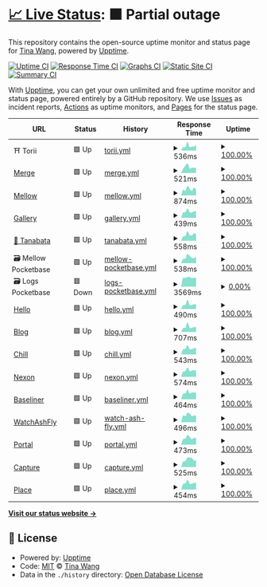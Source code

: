 # [📈 Live Status](https://tinawng.github.io/Upptime): <!--live status--> **🟧 Partial outage**

This repository contains the open-source uptime monitor and status page for [Tina Wang](tina.cafe), powered by [Upptime](https://github.com/upptime/upptime).

[![Uptime CI](https://github.com/tinawng/Upptime/workflows/Uptime%20CI/badge.svg)](https://github.com/tinawng/Upptime/actions?query=workflow%3A%22Uptime+CI%22)
[![Response Time CI](https://github.com/tinawng/Upptime/workflows/Response%20Time%20CI/badge.svg)](https://github.com/tinawng/Upptime/actions?query=workflow%3A%22Response+Time+CI%22)
[![Graphs CI](https://github.com/tinawng/Upptime/workflows/Graphs%20CI/badge.svg)](https://github.com/tinawng/Upptime/actions?query=workflow%3A%22Graphs+CI%22)
[![Static Site CI](https://github.com/tinawng/Upptime/workflows/Static%20Site%20CI/badge.svg)](https://github.com/tinawng/Upptime/actions?query=workflow%3A%22Static+Site+CI%22)
[![Summary CI](https://github.com/tinawng/Upptime/workflows/Summary%20CI/badge.svg)](https://github.com/tinawng/Upptime/actions?query=workflow%3A%22Summary+CI%22)

With [Upptime](https://upptime.js.org), you can get your own unlimited and free uptime monitor and status page, powered entirely by a GitHub repository. We use [Issues](https://github.com/tinawng/Upptime/issues) as incident reports, [Actions](https://github.com/tinawng/Upptime/actions) as uptime monitors, and [Pages](https://tinawng.github.io/Upptime) for the status page.

<!--start: status pages-->
<!-- This summary is generated by Upptime (https://github.com/upptime/upptime) -->
<!-- Do not edit this manually, your changes will be overwritten -->
<!-- prettier-ignore -->
| URL | Status | History | Response Time | Uptime |
| --- | ------ | ------- | ------------- | ------ |
| <img alt="" src="https://icons.duckduckgo.com/ip3/null.ico" height="13"> ⛩️ Torii | 🟩 Up | [torii.yml](https://github.com/tinawng/upptime/commits/HEAD/history/torii.yml) | <details><summary><img alt="Response time graph" src="./graphs/torii/response-time-week.png" height="20"> 536ms</summary><br><a href="https://tinawng.github.io/Upptime/history/torii"><img alt="Response time 715" src="https://img.shields.io/endpoint?url=https%3A%2F%2Fraw.githubusercontent.com%2Ftinawng%2Fupptime%2FHEAD%2Fapi%2Ftorii%2Fresponse-time.json"></a><br><a href="https://tinawng.github.io/Upptime/history/torii"><img alt="24-hour response time 638" src="https://img.shields.io/endpoint?url=https%3A%2F%2Fraw.githubusercontent.com%2Ftinawng%2Fupptime%2FHEAD%2Fapi%2Ftorii%2Fresponse-time-day.json"></a><br><a href="https://tinawng.github.io/Upptime/history/torii"><img alt="7-day response time 536" src="https://img.shields.io/endpoint?url=https%3A%2F%2Fraw.githubusercontent.com%2Ftinawng%2Fupptime%2FHEAD%2Fapi%2Ftorii%2Fresponse-time-week.json"></a><br><a href="https://tinawng.github.io/Upptime/history/torii"><img alt="30-day response time 620" src="https://img.shields.io/endpoint?url=https%3A%2F%2Fraw.githubusercontent.com%2Ftinawng%2Fupptime%2FHEAD%2Fapi%2Ftorii%2Fresponse-time-month.json"></a><br><a href="https://tinawng.github.io/Upptime/history/torii"><img alt="1-year response time 715" src="https://img.shields.io/endpoint?url=https%3A%2F%2Fraw.githubusercontent.com%2Ftinawng%2Fupptime%2FHEAD%2Fapi%2Ftorii%2Fresponse-time-year.json"></a></details> | <details><summary><a href="https://tinawng.github.io/Upptime/history/torii">100.00%</a></summary><a href="https://tinawng.github.io/Upptime/history/torii"><img alt="All-time uptime 89.01%" src="https://img.shields.io/endpoint?url=https%3A%2F%2Fraw.githubusercontent.com%2Ftinawng%2Fupptime%2FHEAD%2Fapi%2Ftorii%2Fuptime.json"></a><br><a href="https://tinawng.github.io/Upptime/history/torii"><img alt="24-hour uptime 100.00%" src="https://img.shields.io/endpoint?url=https%3A%2F%2Fraw.githubusercontent.com%2Ftinawng%2Fupptime%2FHEAD%2Fapi%2Ftorii%2Fuptime-day.json"></a><br><a href="https://tinawng.github.io/Upptime/history/torii"><img alt="7-day uptime 100.00%" src="https://img.shields.io/endpoint?url=https%3A%2F%2Fraw.githubusercontent.com%2Ftinawng%2Fupptime%2FHEAD%2Fapi%2Ftorii%2Fuptime-week.json"></a><br><a href="https://tinawng.github.io/Upptime/history/torii"><img alt="30-day uptime 100.00%" src="https://img.shields.io/endpoint?url=https%3A%2F%2Fraw.githubusercontent.com%2Ftinawng%2Fupptime%2FHEAD%2Fapi%2Ftorii%2Fuptime-month.json"></a><br><a href="https://tinawng.github.io/Upptime/history/torii"><img alt="1-year uptime 89.01%" src="https://img.shields.io/endpoint?url=https%3A%2F%2Fraw.githubusercontent.com%2Ftinawng%2Fupptime%2FHEAD%2Fapi%2Ftorii%2Fuptime-year.json"></a></details>
| <img alt="" src="https://icons.duckduckgo.com/ip3/merge.tina.cafe.ico" height="13"> [Merge](https://merge.tina.cafe/) | 🟩 Up | [merge.yml](https://github.com/tinawng/upptime/commits/HEAD/history/merge.yml) | <details><summary><img alt="Response time graph" src="./graphs/merge/response-time-week.png" height="20"> 521ms</summary><br><a href="https://tinawng.github.io/Upptime/history/merge"><img alt="Response time 666" src="https://img.shields.io/endpoint?url=https%3A%2F%2Fraw.githubusercontent.com%2Ftinawng%2Fupptime%2FHEAD%2Fapi%2Fmerge%2Fresponse-time.json"></a><br><a href="https://tinawng.github.io/Upptime/history/merge"><img alt="24-hour response time 458" src="https://img.shields.io/endpoint?url=https%3A%2F%2Fraw.githubusercontent.com%2Ftinawng%2Fupptime%2FHEAD%2Fapi%2Fmerge%2Fresponse-time-day.json"></a><br><a href="https://tinawng.github.io/Upptime/history/merge"><img alt="7-day response time 521" src="https://img.shields.io/endpoint?url=https%3A%2F%2Fraw.githubusercontent.com%2Ftinawng%2Fupptime%2FHEAD%2Fapi%2Fmerge%2Fresponse-time-week.json"></a><br><a href="https://tinawng.github.io/Upptime/history/merge"><img alt="30-day response time 670" src="https://img.shields.io/endpoint?url=https%3A%2F%2Fraw.githubusercontent.com%2Ftinawng%2Fupptime%2FHEAD%2Fapi%2Fmerge%2Fresponse-time-month.json"></a><br><a href="https://tinawng.github.io/Upptime/history/merge"><img alt="1-year response time 666" src="https://img.shields.io/endpoint?url=https%3A%2F%2Fraw.githubusercontent.com%2Ftinawng%2Fupptime%2FHEAD%2Fapi%2Fmerge%2Fresponse-time-year.json"></a></details> | <details><summary><a href="https://tinawng.github.io/Upptime/history/merge">100.00%</a></summary><a href="https://tinawng.github.io/Upptime/history/merge"><img alt="All-time uptime 99.99%" src="https://img.shields.io/endpoint?url=https%3A%2F%2Fraw.githubusercontent.com%2Ftinawng%2Fupptime%2FHEAD%2Fapi%2Fmerge%2Fuptime.json"></a><br><a href="https://tinawng.github.io/Upptime/history/merge"><img alt="24-hour uptime 100.00%" src="https://img.shields.io/endpoint?url=https%3A%2F%2Fraw.githubusercontent.com%2Ftinawng%2Fupptime%2FHEAD%2Fapi%2Fmerge%2Fuptime-day.json"></a><br><a href="https://tinawng.github.io/Upptime/history/merge"><img alt="7-day uptime 100.00%" src="https://img.shields.io/endpoint?url=https%3A%2F%2Fraw.githubusercontent.com%2Ftinawng%2Fupptime%2FHEAD%2Fapi%2Fmerge%2Fuptime-week.json"></a><br><a href="https://tinawng.github.io/Upptime/history/merge"><img alt="30-day uptime 100.00%" src="https://img.shields.io/endpoint?url=https%3A%2F%2Fraw.githubusercontent.com%2Ftinawng%2Fupptime%2FHEAD%2Fapi%2Fmerge%2Fuptime-month.json"></a><br><a href="https://tinawng.github.io/Upptime/history/merge"><img alt="1-year uptime 99.99%" src="https://img.shields.io/endpoint?url=https%3A%2F%2Fraw.githubusercontent.com%2Ftinawng%2Fupptime%2FHEAD%2Fapi%2Fmerge%2Fuptime-year.json"></a></details>
| <img alt="" src="https://icons.duckduckgo.com/ip3/mellow.tina.cafe.ico" height="13"> [Mellow](https://mellow.tina.cafe/) | 🟩 Up | [mellow.yml](https://github.com/tinawng/upptime/commits/HEAD/history/mellow.yml) | <details><summary><img alt="Response time graph" src="./graphs/mellow/response-time-week.png" height="20"> 874ms</summary><br><a href="https://tinawng.github.io/Upptime/history/mellow"><img alt="Response time 946" src="https://img.shields.io/endpoint?url=https%3A%2F%2Fraw.githubusercontent.com%2Ftinawng%2Fupptime%2FHEAD%2Fapi%2Fmellow%2Fresponse-time.json"></a><br><a href="https://tinawng.github.io/Upptime/history/mellow"><img alt="24-hour response time 814" src="https://img.shields.io/endpoint?url=https%3A%2F%2Fraw.githubusercontent.com%2Ftinawng%2Fupptime%2FHEAD%2Fapi%2Fmellow%2Fresponse-time-day.json"></a><br><a href="https://tinawng.github.io/Upptime/history/mellow"><img alt="7-day response time 874" src="https://img.shields.io/endpoint?url=https%3A%2F%2Fraw.githubusercontent.com%2Ftinawng%2Fupptime%2FHEAD%2Fapi%2Fmellow%2Fresponse-time-week.json"></a><br><a href="https://tinawng.github.io/Upptime/history/mellow"><img alt="30-day response time 962" src="https://img.shields.io/endpoint?url=https%3A%2F%2Fraw.githubusercontent.com%2Ftinawng%2Fupptime%2FHEAD%2Fapi%2Fmellow%2Fresponse-time-month.json"></a><br><a href="https://tinawng.github.io/Upptime/history/mellow"><img alt="1-year response time 946" src="https://img.shields.io/endpoint?url=https%3A%2F%2Fraw.githubusercontent.com%2Ftinawng%2Fupptime%2FHEAD%2Fapi%2Fmellow%2Fresponse-time-year.json"></a></details> | <details><summary><a href="https://tinawng.github.io/Upptime/history/mellow">100.00%</a></summary><a href="https://tinawng.github.io/Upptime/history/mellow"><img alt="All-time uptime 99.98%" src="https://img.shields.io/endpoint?url=https%3A%2F%2Fraw.githubusercontent.com%2Ftinawng%2Fupptime%2FHEAD%2Fapi%2Fmellow%2Fuptime.json"></a><br><a href="https://tinawng.github.io/Upptime/history/mellow"><img alt="24-hour uptime 100.00%" src="https://img.shields.io/endpoint?url=https%3A%2F%2Fraw.githubusercontent.com%2Ftinawng%2Fupptime%2FHEAD%2Fapi%2Fmellow%2Fuptime-day.json"></a><br><a href="https://tinawng.github.io/Upptime/history/mellow"><img alt="7-day uptime 100.00%" src="https://img.shields.io/endpoint?url=https%3A%2F%2Fraw.githubusercontent.com%2Ftinawng%2Fupptime%2FHEAD%2Fapi%2Fmellow%2Fuptime-week.json"></a><br><a href="https://tinawng.github.io/Upptime/history/mellow"><img alt="30-day uptime 100.00%" src="https://img.shields.io/endpoint?url=https%3A%2F%2Fraw.githubusercontent.com%2Ftinawng%2Fupptime%2FHEAD%2Fapi%2Fmellow%2Fuptime-month.json"></a><br><a href="https://tinawng.github.io/Upptime/history/mellow"><img alt="1-year uptime 99.98%" src="https://img.shields.io/endpoint?url=https%3A%2F%2Fraw.githubusercontent.com%2Ftinawng%2Fupptime%2FHEAD%2Fapi%2Fmellow%2Fuptime-year.json"></a></details>
| <img alt="" src="https://icons.duckduckgo.com/ip3/gallery.tina.cafe.ico" height="13"> [Gallery](https://gallery.tina.cafe/) | 🟩 Up | [gallery.yml](https://github.com/tinawng/upptime/commits/HEAD/history/gallery.yml) | <details><summary><img alt="Response time graph" src="./graphs/gallery/response-time-week.png" height="20"> 439ms</summary><br><a href="https://tinawng.github.io/Upptime/history/gallery"><img alt="Response time 630" src="https://img.shields.io/endpoint?url=https%3A%2F%2Fraw.githubusercontent.com%2Ftinawng%2Fupptime%2FHEAD%2Fapi%2Fgallery%2Fresponse-time.json"></a><br><a href="https://tinawng.github.io/Upptime/history/gallery"><img alt="24-hour response time 464" src="https://img.shields.io/endpoint?url=https%3A%2F%2Fraw.githubusercontent.com%2Ftinawng%2Fupptime%2FHEAD%2Fapi%2Fgallery%2Fresponse-time-day.json"></a><br><a href="https://tinawng.github.io/Upptime/history/gallery"><img alt="7-day response time 439" src="https://img.shields.io/endpoint?url=https%3A%2F%2Fraw.githubusercontent.com%2Ftinawng%2Fupptime%2FHEAD%2Fapi%2Fgallery%2Fresponse-time-week.json"></a><br><a href="https://tinawng.github.io/Upptime/history/gallery"><img alt="30-day response time 568" src="https://img.shields.io/endpoint?url=https%3A%2F%2Fraw.githubusercontent.com%2Ftinawng%2Fupptime%2FHEAD%2Fapi%2Fgallery%2Fresponse-time-month.json"></a><br><a href="https://tinawng.github.io/Upptime/history/gallery"><img alt="1-year response time 630" src="https://img.shields.io/endpoint?url=https%3A%2F%2Fraw.githubusercontent.com%2Ftinawng%2Fupptime%2FHEAD%2Fapi%2Fgallery%2Fresponse-time-year.json"></a></details> | <details><summary><a href="https://tinawng.github.io/Upptime/history/gallery">100.00%</a></summary><a href="https://tinawng.github.io/Upptime/history/gallery"><img alt="All-time uptime 99.98%" src="https://img.shields.io/endpoint?url=https%3A%2F%2Fraw.githubusercontent.com%2Ftinawng%2Fupptime%2FHEAD%2Fapi%2Fgallery%2Fuptime.json"></a><br><a href="https://tinawng.github.io/Upptime/history/gallery"><img alt="24-hour uptime 100.00%" src="https://img.shields.io/endpoint?url=https%3A%2F%2Fraw.githubusercontent.com%2Ftinawng%2Fupptime%2FHEAD%2Fapi%2Fgallery%2Fuptime-day.json"></a><br><a href="https://tinawng.github.io/Upptime/history/gallery"><img alt="7-day uptime 100.00%" src="https://img.shields.io/endpoint?url=https%3A%2F%2Fraw.githubusercontent.com%2Ftinawng%2Fupptime%2FHEAD%2Fapi%2Fgallery%2Fuptime-week.json"></a><br><a href="https://tinawng.github.io/Upptime/history/gallery"><img alt="30-day uptime 100.00%" src="https://img.shields.io/endpoint?url=https%3A%2F%2Fraw.githubusercontent.com%2Ftinawng%2Fupptime%2FHEAD%2Fapi%2Fgallery%2Fuptime-month.json"></a><br><a href="https://tinawng.github.io/Upptime/history/gallery"><img alt="1-year uptime 99.98%" src="https://img.shields.io/endpoint?url=https%3A%2F%2Fraw.githubusercontent.com%2Ftinawng%2Fupptime%2FHEAD%2Fapi%2Fgallery%2Fuptime-year.json"></a></details>
| <img alt="" src="https://icons.duckduckgo.com/ip3/tanabata.tina.cafe.ico" height="13"> [🎋 Tanabata](https://tanabata.tina.cafe/ping) | 🟩 Up | [tanabata.yml](https://github.com/tinawng/upptime/commits/HEAD/history/tanabata.yml) | <details><summary><img alt="Response time graph" src="./graphs/tanabata/response-time-week.png" height="20"> 558ms</summary><br><a href="https://tinawng.github.io/Upptime/history/tanabata"><img alt="Response time 623" src="https://img.shields.io/endpoint?url=https%3A%2F%2Fraw.githubusercontent.com%2Ftinawng%2Fupptime%2FHEAD%2Fapi%2Ftanabata%2Fresponse-time.json"></a><br><a href="https://tinawng.github.io/Upptime/history/tanabata"><img alt="24-hour response time 589" src="https://img.shields.io/endpoint?url=https%3A%2F%2Fraw.githubusercontent.com%2Ftinawng%2Fupptime%2FHEAD%2Fapi%2Ftanabata%2Fresponse-time-day.json"></a><br><a href="https://tinawng.github.io/Upptime/history/tanabata"><img alt="7-day response time 558" src="https://img.shields.io/endpoint?url=https%3A%2F%2Fraw.githubusercontent.com%2Ftinawng%2Fupptime%2FHEAD%2Fapi%2Ftanabata%2Fresponse-time-week.json"></a><br><a href="https://tinawng.github.io/Upptime/history/tanabata"><img alt="30-day response time 611" src="https://img.shields.io/endpoint?url=https%3A%2F%2Fraw.githubusercontent.com%2Ftinawng%2Fupptime%2FHEAD%2Fapi%2Ftanabata%2Fresponse-time-month.json"></a><br><a href="https://tinawng.github.io/Upptime/history/tanabata"><img alt="1-year response time 623" src="https://img.shields.io/endpoint?url=https%3A%2F%2Fraw.githubusercontent.com%2Ftinawng%2Fupptime%2FHEAD%2Fapi%2Ftanabata%2Fresponse-time-year.json"></a></details> | <details><summary><a href="https://tinawng.github.io/Upptime/history/tanabata">100.00%</a></summary><a href="https://tinawng.github.io/Upptime/history/tanabata"><img alt="All-time uptime 96.98%" src="https://img.shields.io/endpoint?url=https%3A%2F%2Fraw.githubusercontent.com%2Ftinawng%2Fupptime%2FHEAD%2Fapi%2Ftanabata%2Fuptime.json"></a><br><a href="https://tinawng.github.io/Upptime/history/tanabata"><img alt="24-hour uptime 100.00%" src="https://img.shields.io/endpoint?url=https%3A%2F%2Fraw.githubusercontent.com%2Ftinawng%2Fupptime%2FHEAD%2Fapi%2Ftanabata%2Fuptime-day.json"></a><br><a href="https://tinawng.github.io/Upptime/history/tanabata"><img alt="7-day uptime 100.00%" src="https://img.shields.io/endpoint?url=https%3A%2F%2Fraw.githubusercontent.com%2Ftinawng%2Fupptime%2FHEAD%2Fapi%2Ftanabata%2Fuptime-week.json"></a><br><a href="https://tinawng.github.io/Upptime/history/tanabata"><img alt="30-day uptime 100.00%" src="https://img.shields.io/endpoint?url=https%3A%2F%2Fraw.githubusercontent.com%2Ftinawng%2Fupptime%2FHEAD%2Fapi%2Ftanabata%2Fuptime-month.json"></a><br><a href="https://tinawng.github.io/Upptime/history/tanabata"><img alt="1-year uptime 96.98%" src="https://img.shields.io/endpoint?url=https%3A%2F%2Fraw.githubusercontent.com%2Ftinawng%2Fupptime%2FHEAD%2Fapi%2Ftanabata%2Fuptime-year.json"></a></details>
| <img alt="" src="https://icons.duckduckgo.com/ip3/null.ico" height="13"> 🗃️ Mellow Pocketbase | 🟩 Up | [mellow-pocketbase.yml](https://github.com/tinawng/upptime/commits/HEAD/history/mellow-pocketbase.yml) | <details><summary><img alt="Response time graph" src="./graphs/mellow-pocketbase/response-time-week.png" height="20"> 538ms</summary><br><a href="https://tinawng.github.io/Upptime/history/mellow-pocketbase"><img alt="Response time 1025" src="https://img.shields.io/endpoint?url=https%3A%2F%2Fraw.githubusercontent.com%2Ftinawng%2Fupptime%2FHEAD%2Fapi%2Fmellow-pocketbase%2Fresponse-time.json"></a><br><a href="https://tinawng.github.io/Upptime/history/mellow-pocketbase"><img alt="24-hour response time 581" src="https://img.shields.io/endpoint?url=https%3A%2F%2Fraw.githubusercontent.com%2Ftinawng%2Fupptime%2FHEAD%2Fapi%2Fmellow-pocketbase%2Fresponse-time-day.json"></a><br><a href="https://tinawng.github.io/Upptime/history/mellow-pocketbase"><img alt="7-day response time 538" src="https://img.shields.io/endpoint?url=https%3A%2F%2Fraw.githubusercontent.com%2Ftinawng%2Fupptime%2FHEAD%2Fapi%2Fmellow-pocketbase%2Fresponse-time-week.json"></a><br><a href="https://tinawng.github.io/Upptime/history/mellow-pocketbase"><img alt="30-day response time 606" src="https://img.shields.io/endpoint?url=https%3A%2F%2Fraw.githubusercontent.com%2Ftinawng%2Fupptime%2FHEAD%2Fapi%2Fmellow-pocketbase%2Fresponse-time-month.json"></a><br><a href="https://tinawng.github.io/Upptime/history/mellow-pocketbase"><img alt="1-year response time 1025" src="https://img.shields.io/endpoint?url=https%3A%2F%2Fraw.githubusercontent.com%2Ftinawng%2Fupptime%2FHEAD%2Fapi%2Fmellow-pocketbase%2Fresponse-time-year.json"></a></details> | <details><summary><a href="https://tinawng.github.io/Upptime/history/mellow-pocketbase">100.00%</a></summary><a href="https://tinawng.github.io/Upptime/history/mellow-pocketbase"><img alt="All-time uptime 95.37%" src="https://img.shields.io/endpoint?url=https%3A%2F%2Fraw.githubusercontent.com%2Ftinawng%2Fupptime%2FHEAD%2Fapi%2Fmellow-pocketbase%2Fuptime.json"></a><br><a href="https://tinawng.github.io/Upptime/history/mellow-pocketbase"><img alt="24-hour uptime 100.00%" src="https://img.shields.io/endpoint?url=https%3A%2F%2Fraw.githubusercontent.com%2Ftinawng%2Fupptime%2FHEAD%2Fapi%2Fmellow-pocketbase%2Fuptime-day.json"></a><br><a href="https://tinawng.github.io/Upptime/history/mellow-pocketbase"><img alt="7-day uptime 100.00%" src="https://img.shields.io/endpoint?url=https%3A%2F%2Fraw.githubusercontent.com%2Ftinawng%2Fupptime%2FHEAD%2Fapi%2Fmellow-pocketbase%2Fuptime-week.json"></a><br><a href="https://tinawng.github.io/Upptime/history/mellow-pocketbase"><img alt="30-day uptime 100.00%" src="https://img.shields.io/endpoint?url=https%3A%2F%2Fraw.githubusercontent.com%2Ftinawng%2Fupptime%2FHEAD%2Fapi%2Fmellow-pocketbase%2Fuptime-month.json"></a><br><a href="https://tinawng.github.io/Upptime/history/mellow-pocketbase"><img alt="1-year uptime 95.37%" src="https://img.shields.io/endpoint?url=https%3A%2F%2Fraw.githubusercontent.com%2Ftinawng%2Fupptime%2FHEAD%2Fapi%2Fmellow-pocketbase%2Fuptime-year.json"></a></details>
| <img alt="" src="https://icons.duckduckgo.com/ip3/null.ico" height="13"> 🗃️ Logs Pocketbase | 🟥 Down | [logs-pocketbase.yml](https://github.com/tinawng/upptime/commits/HEAD/history/logs-pocketbase.yml) | <details><summary><img alt="Response time graph" src="./graphs/logs-pocketbase/response-time-week.png" height="20"> 3569ms</summary><br><a href="https://tinawng.github.io/Upptime/history/logs-pocketbase"><img alt="Response time 1878" src="https://img.shields.io/endpoint?url=https%3A%2F%2Fraw.githubusercontent.com%2Ftinawng%2Fupptime%2FHEAD%2Fapi%2Flogs-pocketbase%2Fresponse-time.json"></a><br><a href="https://tinawng.github.io/Upptime/history/logs-pocketbase"><img alt="24-hour response time 3488" src="https://img.shields.io/endpoint?url=https%3A%2F%2Fraw.githubusercontent.com%2Ftinawng%2Fupptime%2FHEAD%2Fapi%2Flogs-pocketbase%2Fresponse-time-day.json"></a><br><a href="https://tinawng.github.io/Upptime/history/logs-pocketbase"><img alt="7-day response time 3569" src="https://img.shields.io/endpoint?url=https%3A%2F%2Fraw.githubusercontent.com%2Ftinawng%2Fupptime%2FHEAD%2Fapi%2Flogs-pocketbase%2Fresponse-time-week.json"></a><br><a href="https://tinawng.github.io/Upptime/history/logs-pocketbase"><img alt="30-day response time 3617" src="https://img.shields.io/endpoint?url=https%3A%2F%2Fraw.githubusercontent.com%2Ftinawng%2Fupptime%2FHEAD%2Fapi%2Flogs-pocketbase%2Fresponse-time-month.json"></a><br><a href="https://tinawng.github.io/Upptime/history/logs-pocketbase"><img alt="1-year response time 1878" src="https://img.shields.io/endpoint?url=https%3A%2F%2Fraw.githubusercontent.com%2Ftinawng%2Fupptime%2FHEAD%2Fapi%2Flogs-pocketbase%2Fresponse-time-year.json"></a></details> | <details><summary><a href="https://tinawng.github.io/Upptime/history/logs-pocketbase">0.00%</a></summary><a href="https://tinawng.github.io/Upptime/history/logs-pocketbase"><img alt="All-time uptime 63.73%" src="https://img.shields.io/endpoint?url=https%3A%2F%2Fraw.githubusercontent.com%2Ftinawng%2Fupptime%2FHEAD%2Fapi%2Flogs-pocketbase%2Fuptime.json"></a><br><a href="https://tinawng.github.io/Upptime/history/logs-pocketbase"><img alt="24-hour uptime 0.00%" src="https://img.shields.io/endpoint?url=https%3A%2F%2Fraw.githubusercontent.com%2Ftinawng%2Fupptime%2FHEAD%2Fapi%2Flogs-pocketbase%2Fuptime-day.json"></a><br><a href="https://tinawng.github.io/Upptime/history/logs-pocketbase"><img alt="7-day uptime 0.00%" src="https://img.shields.io/endpoint?url=https%3A%2F%2Fraw.githubusercontent.com%2Ftinawng%2Fupptime%2FHEAD%2Fapi%2Flogs-pocketbase%2Fuptime-week.json"></a><br><a href="https://tinawng.github.io/Upptime/history/logs-pocketbase"><img alt="30-day uptime 0.00%" src="https://img.shields.io/endpoint?url=https%3A%2F%2Fraw.githubusercontent.com%2Ftinawng%2Fupptime%2FHEAD%2Fapi%2Flogs-pocketbase%2Fuptime-month.json"></a><br><a href="https://tinawng.github.io/Upptime/history/logs-pocketbase"><img alt="1-year uptime 63.73%" src="https://img.shields.io/endpoint?url=https%3A%2F%2Fraw.githubusercontent.com%2Ftinawng%2Fupptime%2FHEAD%2Fapi%2Flogs-pocketbase%2Fuptime-year.json"></a></details>
| <img alt="" src="https://icons.duckduckgo.com/ip3/www.tina.cafe.ico" height="13"> [Hello](https://www.tina.cafe/) | 🟩 Up | [hello.yml](https://github.com/tinawng/upptime/commits/HEAD/history/hello.yml) | <details><summary><img alt="Response time graph" src="./graphs/hello/response-time-week.png" height="20"> 490ms</summary><br><a href="https://tinawng.github.io/Upptime/history/hello"><img alt="Response time 596" src="https://img.shields.io/endpoint?url=https%3A%2F%2Fraw.githubusercontent.com%2Ftinawng%2Fupptime%2FHEAD%2Fapi%2Fhello%2Fresponse-time.json"></a><br><a href="https://tinawng.github.io/Upptime/history/hello"><img alt="24-hour response time 459" src="https://img.shields.io/endpoint?url=https%3A%2F%2Fraw.githubusercontent.com%2Ftinawng%2Fupptime%2FHEAD%2Fapi%2Fhello%2Fresponse-time-day.json"></a><br><a href="https://tinawng.github.io/Upptime/history/hello"><img alt="7-day response time 490" src="https://img.shields.io/endpoint?url=https%3A%2F%2Fraw.githubusercontent.com%2Ftinawng%2Fupptime%2FHEAD%2Fapi%2Fhello%2Fresponse-time-week.json"></a><br><a href="https://tinawng.github.io/Upptime/history/hello"><img alt="30-day response time 536" src="https://img.shields.io/endpoint?url=https%3A%2F%2Fraw.githubusercontent.com%2Ftinawng%2Fupptime%2FHEAD%2Fapi%2Fhello%2Fresponse-time-month.json"></a><br><a href="https://tinawng.github.io/Upptime/history/hello"><img alt="1-year response time 596" src="https://img.shields.io/endpoint?url=https%3A%2F%2Fraw.githubusercontent.com%2Ftinawng%2Fupptime%2FHEAD%2Fapi%2Fhello%2Fresponse-time-year.json"></a></details> | <details><summary><a href="https://tinawng.github.io/Upptime/history/hello">100.00%</a></summary><a href="https://tinawng.github.io/Upptime/history/hello"><img alt="All-time uptime 99.69%" src="https://img.shields.io/endpoint?url=https%3A%2F%2Fraw.githubusercontent.com%2Ftinawng%2Fupptime%2FHEAD%2Fapi%2Fhello%2Fuptime.json"></a><br><a href="https://tinawng.github.io/Upptime/history/hello"><img alt="24-hour uptime 100.00%" src="https://img.shields.io/endpoint?url=https%3A%2F%2Fraw.githubusercontent.com%2Ftinawng%2Fupptime%2FHEAD%2Fapi%2Fhello%2Fuptime-day.json"></a><br><a href="https://tinawng.github.io/Upptime/history/hello"><img alt="7-day uptime 100.00%" src="https://img.shields.io/endpoint?url=https%3A%2F%2Fraw.githubusercontent.com%2Ftinawng%2Fupptime%2FHEAD%2Fapi%2Fhello%2Fuptime-week.json"></a><br><a href="https://tinawng.github.io/Upptime/history/hello"><img alt="30-day uptime 100.00%" src="https://img.shields.io/endpoint?url=https%3A%2F%2Fraw.githubusercontent.com%2Ftinawng%2Fupptime%2FHEAD%2Fapi%2Fhello%2Fuptime-month.json"></a><br><a href="https://tinawng.github.io/Upptime/history/hello"><img alt="1-year uptime 99.69%" src="https://img.shields.io/endpoint?url=https%3A%2F%2Fraw.githubusercontent.com%2Ftinawng%2Fupptime%2FHEAD%2Fapi%2Fhello%2Fuptime-year.json"></a></details>
| <img alt="" src="https://icons.duckduckgo.com/ip3/blog.tina.cafe.ico" height="13"> [Blog](https://blog.tina.cafe/) | 🟩 Up | [blog.yml](https://github.com/tinawng/upptime/commits/HEAD/history/blog.yml) | <details><summary><img alt="Response time graph" src="./graphs/blog/response-time-week.png" height="20"> 707ms</summary><br><a href="https://tinawng.github.io/Upptime/history/blog"><img alt="Response time 1491" src="https://img.shields.io/endpoint?url=https%3A%2F%2Fraw.githubusercontent.com%2Ftinawng%2Fupptime%2FHEAD%2Fapi%2Fblog%2Fresponse-time.json"></a><br><a href="https://tinawng.github.io/Upptime/history/blog"><img alt="24-hour response time 669" src="https://img.shields.io/endpoint?url=https%3A%2F%2Fraw.githubusercontent.com%2Ftinawng%2Fupptime%2FHEAD%2Fapi%2Fblog%2Fresponse-time-day.json"></a><br><a href="https://tinawng.github.io/Upptime/history/blog"><img alt="7-day response time 707" src="https://img.shields.io/endpoint?url=https%3A%2F%2Fraw.githubusercontent.com%2Ftinawng%2Fupptime%2FHEAD%2Fapi%2Fblog%2Fresponse-time-week.json"></a><br><a href="https://tinawng.github.io/Upptime/history/blog"><img alt="30-day response time 2526" src="https://img.shields.io/endpoint?url=https%3A%2F%2Fraw.githubusercontent.com%2Ftinawng%2Fupptime%2FHEAD%2Fapi%2Fblog%2Fresponse-time-month.json"></a><br><a href="https://tinawng.github.io/Upptime/history/blog"><img alt="1-year response time 1491" src="https://img.shields.io/endpoint?url=https%3A%2F%2Fraw.githubusercontent.com%2Ftinawng%2Fupptime%2FHEAD%2Fapi%2Fblog%2Fresponse-time-year.json"></a></details> | <details><summary><a href="https://tinawng.github.io/Upptime/history/blog">100.00%</a></summary><a href="https://tinawng.github.io/Upptime/history/blog"><img alt="All-time uptime 74.44%" src="https://img.shields.io/endpoint?url=https%3A%2F%2Fraw.githubusercontent.com%2Ftinawng%2Fupptime%2FHEAD%2Fapi%2Fblog%2Fuptime.json"></a><br><a href="https://tinawng.github.io/Upptime/history/blog"><img alt="24-hour uptime 100.00%" src="https://img.shields.io/endpoint?url=https%3A%2F%2Fraw.githubusercontent.com%2Ftinawng%2Fupptime%2FHEAD%2Fapi%2Fblog%2Fuptime-day.json"></a><br><a href="https://tinawng.github.io/Upptime/history/blog"><img alt="7-day uptime 100.00%" src="https://img.shields.io/endpoint?url=https%3A%2F%2Fraw.githubusercontent.com%2Ftinawng%2Fupptime%2FHEAD%2Fapi%2Fblog%2Fuptime-week.json"></a><br><a href="https://tinawng.github.io/Upptime/history/blog"><img alt="30-day uptime 31.63%" src="https://img.shields.io/endpoint?url=https%3A%2F%2Fraw.githubusercontent.com%2Ftinawng%2Fupptime%2FHEAD%2Fapi%2Fblog%2Fuptime-month.json"></a><br><a href="https://tinawng.github.io/Upptime/history/blog"><img alt="1-year uptime 74.44%" src="https://img.shields.io/endpoint?url=https%3A%2F%2Fraw.githubusercontent.com%2Ftinawng%2Fupptime%2FHEAD%2Fapi%2Fblog%2Fuptime-year.json"></a></details>
| <img alt="" src="https://icons.duckduckgo.com/ip3/chill.tina.cafe.ico" height="13"> [Chill](https://chill.tina.cafe/) | 🟩 Up | [chill.yml](https://github.com/tinawng/upptime/commits/HEAD/history/chill.yml) | <details><summary><img alt="Response time graph" src="./graphs/chill/response-time-week.png" height="20"> 543ms</summary><br><a href="https://tinawng.github.io/Upptime/history/chill"><img alt="Response time 1392" src="https://img.shields.io/endpoint?url=https%3A%2F%2Fraw.githubusercontent.com%2Ftinawng%2Fupptime%2FHEAD%2Fapi%2Fchill%2Fresponse-time.json"></a><br><a href="https://tinawng.github.io/Upptime/history/chill"><img alt="24-hour response time 548" src="https://img.shields.io/endpoint?url=https%3A%2F%2Fraw.githubusercontent.com%2Ftinawng%2Fupptime%2FHEAD%2Fapi%2Fchill%2Fresponse-time-day.json"></a><br><a href="https://tinawng.github.io/Upptime/history/chill"><img alt="7-day response time 543" src="https://img.shields.io/endpoint?url=https%3A%2F%2Fraw.githubusercontent.com%2Ftinawng%2Fupptime%2FHEAD%2Fapi%2Fchill%2Fresponse-time-week.json"></a><br><a href="https://tinawng.github.io/Upptime/history/chill"><img alt="30-day response time 2447" src="https://img.shields.io/endpoint?url=https%3A%2F%2Fraw.githubusercontent.com%2Ftinawng%2Fupptime%2FHEAD%2Fapi%2Fchill%2Fresponse-time-month.json"></a><br><a href="https://tinawng.github.io/Upptime/history/chill"><img alt="1-year response time 1392" src="https://img.shields.io/endpoint?url=https%3A%2F%2Fraw.githubusercontent.com%2Ftinawng%2Fupptime%2FHEAD%2Fapi%2Fchill%2Fresponse-time-year.json"></a></details> | <details><summary><a href="https://tinawng.github.io/Upptime/history/chill">100.00%</a></summary><a href="https://tinawng.github.io/Upptime/history/chill"><img alt="All-time uptime 74.44%" src="https://img.shields.io/endpoint?url=https%3A%2F%2Fraw.githubusercontent.com%2Ftinawng%2Fupptime%2FHEAD%2Fapi%2Fchill%2Fuptime.json"></a><br><a href="https://tinawng.github.io/Upptime/history/chill"><img alt="24-hour uptime 100.00%" src="https://img.shields.io/endpoint?url=https%3A%2F%2Fraw.githubusercontent.com%2Ftinawng%2Fupptime%2FHEAD%2Fapi%2Fchill%2Fuptime-day.json"></a><br><a href="https://tinawng.github.io/Upptime/history/chill"><img alt="7-day uptime 100.00%" src="https://img.shields.io/endpoint?url=https%3A%2F%2Fraw.githubusercontent.com%2Ftinawng%2Fupptime%2FHEAD%2Fapi%2Fchill%2Fuptime-week.json"></a><br><a href="https://tinawng.github.io/Upptime/history/chill"><img alt="30-day uptime 31.63%" src="https://img.shields.io/endpoint?url=https%3A%2F%2Fraw.githubusercontent.com%2Ftinawng%2Fupptime%2FHEAD%2Fapi%2Fchill%2Fuptime-month.json"></a><br><a href="https://tinawng.github.io/Upptime/history/chill"><img alt="1-year uptime 74.44%" src="https://img.shields.io/endpoint?url=https%3A%2F%2Fraw.githubusercontent.com%2Ftinawng%2Fupptime%2FHEAD%2Fapi%2Fchill%2Fuptime-year.json"></a></details>
| <img alt="" src="https://icons.duckduckgo.com/ip3/nexon.tina.cafe.ico" height="13"> [Nexon](https://nexon.tina.cafe/) | 🟩 Up | [nexon.yml](https://github.com/tinawng/upptime/commits/HEAD/history/nexon.yml) | <details><summary><img alt="Response time graph" src="./graphs/nexon/response-time-week.png" height="20"> 574ms</summary><br><a href="https://tinawng.github.io/Upptime/history/nexon"><img alt="Response time 1440" src="https://img.shields.io/endpoint?url=https%3A%2F%2Fraw.githubusercontent.com%2Ftinawng%2Fupptime%2FHEAD%2Fapi%2Fnexon%2Fresponse-time.json"></a><br><a href="https://tinawng.github.io/Upptime/history/nexon"><img alt="24-hour response time 567" src="https://img.shields.io/endpoint?url=https%3A%2F%2Fraw.githubusercontent.com%2Ftinawng%2Fupptime%2FHEAD%2Fapi%2Fnexon%2Fresponse-time-day.json"></a><br><a href="https://tinawng.github.io/Upptime/history/nexon"><img alt="7-day response time 574" src="https://img.shields.io/endpoint?url=https%3A%2F%2Fraw.githubusercontent.com%2Ftinawng%2Fupptime%2FHEAD%2Fapi%2Fnexon%2Fresponse-time-week.json"></a><br><a href="https://tinawng.github.io/Upptime/history/nexon"><img alt="30-day response time 2577" src="https://img.shields.io/endpoint?url=https%3A%2F%2Fraw.githubusercontent.com%2Ftinawng%2Fupptime%2FHEAD%2Fapi%2Fnexon%2Fresponse-time-month.json"></a><br><a href="https://tinawng.github.io/Upptime/history/nexon"><img alt="1-year response time 1440" src="https://img.shields.io/endpoint?url=https%3A%2F%2Fraw.githubusercontent.com%2Ftinawng%2Fupptime%2FHEAD%2Fapi%2Fnexon%2Fresponse-time-year.json"></a></details> | <details><summary><a href="https://tinawng.github.io/Upptime/history/nexon">100.00%</a></summary><a href="https://tinawng.github.io/Upptime/history/nexon"><img alt="All-time uptime 74.44%" src="https://img.shields.io/endpoint?url=https%3A%2F%2Fraw.githubusercontent.com%2Ftinawng%2Fupptime%2FHEAD%2Fapi%2Fnexon%2Fuptime.json"></a><br><a href="https://tinawng.github.io/Upptime/history/nexon"><img alt="24-hour uptime 100.00%" src="https://img.shields.io/endpoint?url=https%3A%2F%2Fraw.githubusercontent.com%2Ftinawng%2Fupptime%2FHEAD%2Fapi%2Fnexon%2Fuptime-day.json"></a><br><a href="https://tinawng.github.io/Upptime/history/nexon"><img alt="7-day uptime 100.00%" src="https://img.shields.io/endpoint?url=https%3A%2F%2Fraw.githubusercontent.com%2Ftinawng%2Fupptime%2FHEAD%2Fapi%2Fnexon%2Fuptime-week.json"></a><br><a href="https://tinawng.github.io/Upptime/history/nexon"><img alt="30-day uptime 31.63%" src="https://img.shields.io/endpoint?url=https%3A%2F%2Fraw.githubusercontent.com%2Ftinawng%2Fupptime%2FHEAD%2Fapi%2Fnexon%2Fuptime-month.json"></a><br><a href="https://tinawng.github.io/Upptime/history/nexon"><img alt="1-year uptime 74.44%" src="https://img.shields.io/endpoint?url=https%3A%2F%2Fraw.githubusercontent.com%2Ftinawng%2Fupptime%2FHEAD%2Fapi%2Fnexon%2Fuptime-year.json"></a></details>
| <img alt="" src="https://icons.duckduckgo.com/ip3/baseliner.tina.cafe.ico" height="13"> [Baseliner](https://baseliner.tina.cafe/) | 🟩 Up | [baseliner.yml](https://github.com/tinawng/upptime/commits/HEAD/history/baseliner.yml) | <details><summary><img alt="Response time graph" src="./graphs/baseliner/response-time-week.png" height="20"> 464ms</summary><br><a href="https://tinawng.github.io/Upptime/history/baseliner"><img alt="Response time 1329" src="https://img.shields.io/endpoint?url=https%3A%2F%2Fraw.githubusercontent.com%2Ftinawng%2Fupptime%2FHEAD%2Fapi%2Fbaseliner%2Fresponse-time.json"></a><br><a href="https://tinawng.github.io/Upptime/history/baseliner"><img alt="24-hour response time 459" src="https://img.shields.io/endpoint?url=https%3A%2F%2Fraw.githubusercontent.com%2Ftinawng%2Fupptime%2FHEAD%2Fapi%2Fbaseliner%2Fresponse-time-day.json"></a><br><a href="https://tinawng.github.io/Upptime/history/baseliner"><img alt="7-day response time 464" src="https://img.shields.io/endpoint?url=https%3A%2F%2Fraw.githubusercontent.com%2Ftinawng%2Fupptime%2FHEAD%2Fapi%2Fbaseliner%2Fresponse-time-week.json"></a><br><a href="https://tinawng.github.io/Upptime/history/baseliner"><img alt="30-day response time 2422" src="https://img.shields.io/endpoint?url=https%3A%2F%2Fraw.githubusercontent.com%2Ftinawng%2Fupptime%2FHEAD%2Fapi%2Fbaseliner%2Fresponse-time-month.json"></a><br><a href="https://tinawng.github.io/Upptime/history/baseliner"><img alt="1-year response time 1329" src="https://img.shields.io/endpoint?url=https%3A%2F%2Fraw.githubusercontent.com%2Ftinawng%2Fupptime%2FHEAD%2Fapi%2Fbaseliner%2Fresponse-time-year.json"></a></details> | <details><summary><a href="https://tinawng.github.io/Upptime/history/baseliner">100.00%</a></summary><a href="https://tinawng.github.io/Upptime/history/baseliner"><img alt="All-time uptime 74.44%" src="https://img.shields.io/endpoint?url=https%3A%2F%2Fraw.githubusercontent.com%2Ftinawng%2Fupptime%2FHEAD%2Fapi%2Fbaseliner%2Fuptime.json"></a><br><a href="https://tinawng.github.io/Upptime/history/baseliner"><img alt="24-hour uptime 100.00%" src="https://img.shields.io/endpoint?url=https%3A%2F%2Fraw.githubusercontent.com%2Ftinawng%2Fupptime%2FHEAD%2Fapi%2Fbaseliner%2Fuptime-day.json"></a><br><a href="https://tinawng.github.io/Upptime/history/baseliner"><img alt="7-day uptime 100.00%" src="https://img.shields.io/endpoint?url=https%3A%2F%2Fraw.githubusercontent.com%2Ftinawng%2Fupptime%2FHEAD%2Fapi%2Fbaseliner%2Fuptime-week.json"></a><br><a href="https://tinawng.github.io/Upptime/history/baseliner"><img alt="30-day uptime 31.62%" src="https://img.shields.io/endpoint?url=https%3A%2F%2Fraw.githubusercontent.com%2Ftinawng%2Fupptime%2FHEAD%2Fapi%2Fbaseliner%2Fuptime-month.json"></a><br><a href="https://tinawng.github.io/Upptime/history/baseliner"><img alt="1-year uptime 74.44%" src="https://img.shields.io/endpoint?url=https%3A%2F%2Fraw.githubusercontent.com%2Ftinawng%2Fupptime%2FHEAD%2Fapi%2Fbaseliner%2Fuptime-year.json"></a></details>
| <img alt="" src="https://icons.duckduckgo.com/ip3/watchashfly.tina.cafe.ico" height="13"> [WatchAshFly](https://watchashfly.tina.cafe/) | 🟩 Up | [watch-ash-fly.yml](https://github.com/tinawng/upptime/commits/HEAD/history/watch-ash-fly.yml) | <details><summary><img alt="Response time graph" src="./graphs/watch-ash-fly/response-time-week.png" height="20"> 496ms</summary><br><a href="https://tinawng.github.io/Upptime/history/watch-ash-fly"><img alt="Response time 1321" src="https://img.shields.io/endpoint?url=https%3A%2F%2Fraw.githubusercontent.com%2Ftinawng%2Fupptime%2FHEAD%2Fapi%2Fwatch-ash-fly%2Fresponse-time.json"></a><br><a href="https://tinawng.github.io/Upptime/history/watch-ash-fly"><img alt="24-hour response time 460" src="https://img.shields.io/endpoint?url=https%3A%2F%2Fraw.githubusercontent.com%2Ftinawng%2Fupptime%2FHEAD%2Fapi%2Fwatch-ash-fly%2Fresponse-time-day.json"></a><br><a href="https://tinawng.github.io/Upptime/history/watch-ash-fly"><img alt="7-day response time 496" src="https://img.shields.io/endpoint?url=https%3A%2F%2Fraw.githubusercontent.com%2Ftinawng%2Fupptime%2FHEAD%2Fapi%2Fwatch-ash-fly%2Fresponse-time-week.json"></a><br><a href="https://tinawng.github.io/Upptime/history/watch-ash-fly"><img alt="30-day response time 2400" src="https://img.shields.io/endpoint?url=https%3A%2F%2Fraw.githubusercontent.com%2Ftinawng%2Fupptime%2FHEAD%2Fapi%2Fwatch-ash-fly%2Fresponse-time-month.json"></a><br><a href="https://tinawng.github.io/Upptime/history/watch-ash-fly"><img alt="1-year response time 1321" src="https://img.shields.io/endpoint?url=https%3A%2F%2Fraw.githubusercontent.com%2Ftinawng%2Fupptime%2FHEAD%2Fapi%2Fwatch-ash-fly%2Fresponse-time-year.json"></a></details> | <details><summary><a href="https://tinawng.github.io/Upptime/history/watch-ash-fly">100.00%</a></summary><a href="https://tinawng.github.io/Upptime/history/watch-ash-fly"><img alt="All-time uptime 74.44%" src="https://img.shields.io/endpoint?url=https%3A%2F%2Fraw.githubusercontent.com%2Ftinawng%2Fupptime%2FHEAD%2Fapi%2Fwatch-ash-fly%2Fuptime.json"></a><br><a href="https://tinawng.github.io/Upptime/history/watch-ash-fly"><img alt="24-hour uptime 100.00%" src="https://img.shields.io/endpoint?url=https%3A%2F%2Fraw.githubusercontent.com%2Ftinawng%2Fupptime%2FHEAD%2Fapi%2Fwatch-ash-fly%2Fuptime-day.json"></a><br><a href="https://tinawng.github.io/Upptime/history/watch-ash-fly"><img alt="7-day uptime 100.00%" src="https://img.shields.io/endpoint?url=https%3A%2F%2Fraw.githubusercontent.com%2Ftinawng%2Fupptime%2FHEAD%2Fapi%2Fwatch-ash-fly%2Fuptime-week.json"></a><br><a href="https://tinawng.github.io/Upptime/history/watch-ash-fly"><img alt="30-day uptime 31.62%" src="https://img.shields.io/endpoint?url=https%3A%2F%2Fraw.githubusercontent.com%2Ftinawng%2Fupptime%2FHEAD%2Fapi%2Fwatch-ash-fly%2Fuptime-month.json"></a><br><a href="https://tinawng.github.io/Upptime/history/watch-ash-fly"><img alt="1-year uptime 74.44%" src="https://img.shields.io/endpoint?url=https%3A%2F%2Fraw.githubusercontent.com%2Ftinawng%2Fupptime%2FHEAD%2Fapi%2Fwatch-ash-fly%2Fuptime-year.json"></a></details>
| <img alt="" src="https://icons.duckduckgo.com/ip3/portal.tina.cafe.ico" height="13"> [Portal](https://portal.tina.cafe/) | 🟩 Up | [portal.yml](https://github.com/tinawng/upptime/commits/HEAD/history/portal.yml) | <details><summary><img alt="Response time graph" src="./graphs/portal/response-time-week.png" height="20"> 473ms</summary><br><a href="https://tinawng.github.io/Upptime/history/portal"><img alt="Response time 1324" src="https://img.shields.io/endpoint?url=https%3A%2F%2Fraw.githubusercontent.com%2Ftinawng%2Fupptime%2FHEAD%2Fapi%2Fportal%2Fresponse-time.json"></a><br><a href="https://tinawng.github.io/Upptime/history/portal"><img alt="24-hour response time 457" src="https://img.shields.io/endpoint?url=https%3A%2F%2Fraw.githubusercontent.com%2Ftinawng%2Fupptime%2FHEAD%2Fapi%2Fportal%2Fresponse-time-day.json"></a><br><a href="https://tinawng.github.io/Upptime/history/portal"><img alt="7-day response time 473" src="https://img.shields.io/endpoint?url=https%3A%2F%2Fraw.githubusercontent.com%2Ftinawng%2Fupptime%2FHEAD%2Fapi%2Fportal%2Fresponse-time-week.json"></a><br><a href="https://tinawng.github.io/Upptime/history/portal"><img alt="30-day response time 2430" src="https://img.shields.io/endpoint?url=https%3A%2F%2Fraw.githubusercontent.com%2Ftinawng%2Fupptime%2FHEAD%2Fapi%2Fportal%2Fresponse-time-month.json"></a><br><a href="https://tinawng.github.io/Upptime/history/portal"><img alt="1-year response time 1324" src="https://img.shields.io/endpoint?url=https%3A%2F%2Fraw.githubusercontent.com%2Ftinawng%2Fupptime%2FHEAD%2Fapi%2Fportal%2Fresponse-time-year.json"></a></details> | <details><summary><a href="https://tinawng.github.io/Upptime/history/portal">100.00%</a></summary><a href="https://tinawng.github.io/Upptime/history/portal"><img alt="All-time uptime 74.44%" src="https://img.shields.io/endpoint?url=https%3A%2F%2Fraw.githubusercontent.com%2Ftinawng%2Fupptime%2FHEAD%2Fapi%2Fportal%2Fuptime.json"></a><br><a href="https://tinawng.github.io/Upptime/history/portal"><img alt="24-hour uptime 100.00%" src="https://img.shields.io/endpoint?url=https%3A%2F%2Fraw.githubusercontent.com%2Ftinawng%2Fupptime%2FHEAD%2Fapi%2Fportal%2Fuptime-day.json"></a><br><a href="https://tinawng.github.io/Upptime/history/portal"><img alt="7-day uptime 100.00%" src="https://img.shields.io/endpoint?url=https%3A%2F%2Fraw.githubusercontent.com%2Ftinawng%2Fupptime%2FHEAD%2Fapi%2Fportal%2Fuptime-week.json"></a><br><a href="https://tinawng.github.io/Upptime/history/portal"><img alt="30-day uptime 31.62%" src="https://img.shields.io/endpoint?url=https%3A%2F%2Fraw.githubusercontent.com%2Ftinawng%2Fupptime%2FHEAD%2Fapi%2Fportal%2Fuptime-month.json"></a><br><a href="https://tinawng.github.io/Upptime/history/portal"><img alt="1-year uptime 74.44%" src="https://img.shields.io/endpoint?url=https%3A%2F%2Fraw.githubusercontent.com%2Ftinawng%2Fupptime%2FHEAD%2Fapi%2Fportal%2Fuptime-year.json"></a></details>
| <img alt="" src="https://icons.duckduckgo.com/ip3/capture.tina.cafe.ico" height="13"> [Capture](https://capture.tina.cafe/) | 🟩 Up | [capture.yml](https://github.com/tinawng/upptime/commits/HEAD/history/capture.yml) | <details><summary><img alt="Response time graph" src="./graphs/capture/response-time-week.png" height="20"> 525ms</summary><br><a href="https://tinawng.github.io/Upptime/history/capture"><img alt="Response time 1316" src="https://img.shields.io/endpoint?url=https%3A%2F%2Fraw.githubusercontent.com%2Ftinawng%2Fupptime%2FHEAD%2Fapi%2Fcapture%2Fresponse-time.json"></a><br><a href="https://tinawng.github.io/Upptime/history/capture"><img alt="24-hour response time 457" src="https://img.shields.io/endpoint?url=https%3A%2F%2Fraw.githubusercontent.com%2Ftinawng%2Fupptime%2FHEAD%2Fapi%2Fcapture%2Fresponse-time-day.json"></a><br><a href="https://tinawng.github.io/Upptime/history/capture"><img alt="7-day response time 525" src="https://img.shields.io/endpoint?url=https%3A%2F%2Fraw.githubusercontent.com%2Ftinawng%2Fupptime%2FHEAD%2Fapi%2Fcapture%2Fresponse-time-week.json"></a><br><a href="https://tinawng.github.io/Upptime/history/capture"><img alt="30-day response time 2451" src="https://img.shields.io/endpoint?url=https%3A%2F%2Fraw.githubusercontent.com%2Ftinawng%2Fupptime%2FHEAD%2Fapi%2Fcapture%2Fresponse-time-month.json"></a><br><a href="https://tinawng.github.io/Upptime/history/capture"><img alt="1-year response time 1316" src="https://img.shields.io/endpoint?url=https%3A%2F%2Fraw.githubusercontent.com%2Ftinawng%2Fupptime%2FHEAD%2Fapi%2Fcapture%2Fresponse-time-year.json"></a></details> | <details><summary><a href="https://tinawng.github.io/Upptime/history/capture">100.00%</a></summary><a href="https://tinawng.github.io/Upptime/history/capture"><img alt="All-time uptime 74.44%" src="https://img.shields.io/endpoint?url=https%3A%2F%2Fraw.githubusercontent.com%2Ftinawng%2Fupptime%2FHEAD%2Fapi%2Fcapture%2Fuptime.json"></a><br><a href="https://tinawng.github.io/Upptime/history/capture"><img alt="24-hour uptime 100.00%" src="https://img.shields.io/endpoint?url=https%3A%2F%2Fraw.githubusercontent.com%2Ftinawng%2Fupptime%2FHEAD%2Fapi%2Fcapture%2Fuptime-day.json"></a><br><a href="https://tinawng.github.io/Upptime/history/capture"><img alt="7-day uptime 100.00%" src="https://img.shields.io/endpoint?url=https%3A%2F%2Fraw.githubusercontent.com%2Ftinawng%2Fupptime%2FHEAD%2Fapi%2Fcapture%2Fuptime-week.json"></a><br><a href="https://tinawng.github.io/Upptime/history/capture"><img alt="30-day uptime 31.62%" src="https://img.shields.io/endpoint?url=https%3A%2F%2Fraw.githubusercontent.com%2Ftinawng%2Fupptime%2FHEAD%2Fapi%2Fcapture%2Fuptime-month.json"></a><br><a href="https://tinawng.github.io/Upptime/history/capture"><img alt="1-year uptime 74.44%" src="https://img.shields.io/endpoint?url=https%3A%2F%2Fraw.githubusercontent.com%2Ftinawng%2Fupptime%2FHEAD%2Fapi%2Fcapture%2Fuptime-year.json"></a></details>
| <img alt="" src="https://icons.duckduckgo.com/ip3/place.tina.cafe.ico" height="13"> [Place](https://place.tina.cafe/) | 🟩 Up | [place.yml](https://github.com/tinawng/upptime/commits/HEAD/history/place.yml) | <details><summary><img alt="Response time graph" src="./graphs/place/response-time-week.png" height="20"> 454ms</summary><br><a href="https://tinawng.github.io/Upptime/history/place"><img alt="Response time 1302" src="https://img.shields.io/endpoint?url=https%3A%2F%2Fraw.githubusercontent.com%2Ftinawng%2Fupptime%2FHEAD%2Fapi%2Fplace%2Fresponse-time.json"></a><br><a href="https://tinawng.github.io/Upptime/history/place"><img alt="24-hour response time 457" src="https://img.shields.io/endpoint?url=https%3A%2F%2Fraw.githubusercontent.com%2Ftinawng%2Fupptime%2FHEAD%2Fapi%2Fplace%2Fresponse-time-day.json"></a><br><a href="https://tinawng.github.io/Upptime/history/place"><img alt="7-day response time 454" src="https://img.shields.io/endpoint?url=https%3A%2F%2Fraw.githubusercontent.com%2Ftinawng%2Fupptime%2FHEAD%2Fapi%2Fplace%2Fresponse-time-week.json"></a><br><a href="https://tinawng.github.io/Upptime/history/place"><img alt="30-day response time 2410" src="https://img.shields.io/endpoint?url=https%3A%2F%2Fraw.githubusercontent.com%2Ftinawng%2Fupptime%2FHEAD%2Fapi%2Fplace%2Fresponse-time-month.json"></a><br><a href="https://tinawng.github.io/Upptime/history/place"><img alt="1-year response time 1302" src="https://img.shields.io/endpoint?url=https%3A%2F%2Fraw.githubusercontent.com%2Ftinawng%2Fupptime%2FHEAD%2Fapi%2Fplace%2Fresponse-time-year.json"></a></details> | <details><summary><a href="https://tinawng.github.io/Upptime/history/place">100.00%</a></summary><a href="https://tinawng.github.io/Upptime/history/place"><img alt="All-time uptime 74.44%" src="https://img.shields.io/endpoint?url=https%3A%2F%2Fraw.githubusercontent.com%2Ftinawng%2Fupptime%2FHEAD%2Fapi%2Fplace%2Fuptime.json"></a><br><a href="https://tinawng.github.io/Upptime/history/place"><img alt="24-hour uptime 100.00%" src="https://img.shields.io/endpoint?url=https%3A%2F%2Fraw.githubusercontent.com%2Ftinawng%2Fupptime%2FHEAD%2Fapi%2Fplace%2Fuptime-day.json"></a><br><a href="https://tinawng.github.io/Upptime/history/place"><img alt="7-day uptime 100.00%" src="https://img.shields.io/endpoint?url=https%3A%2F%2Fraw.githubusercontent.com%2Ftinawng%2Fupptime%2FHEAD%2Fapi%2Fplace%2Fuptime-week.json"></a><br><a href="https://tinawng.github.io/Upptime/history/place"><img alt="30-day uptime 31.62%" src="https://img.shields.io/endpoint?url=https%3A%2F%2Fraw.githubusercontent.com%2Ftinawng%2Fupptime%2FHEAD%2Fapi%2Fplace%2Fuptime-month.json"></a><br><a href="https://tinawng.github.io/Upptime/history/place"><img alt="1-year uptime 74.44%" src="https://img.shields.io/endpoint?url=https%3A%2F%2Fraw.githubusercontent.com%2Ftinawng%2Fupptime%2FHEAD%2Fapi%2Fplace%2Fuptime-year.json"></a></details>

<!--end: status pages-->

[**Visit our status website →**](https://tinawng.github.io/Upptime)

## 📄 License

- Powered by: [Upptime](https://github.com/upptime/upptime)
- Code: [MIT](./LICENSE) © [Tina Wang](tina.cafe)
- Data in the `./history` directory: [Open Database License](https://opendatacommons.org/licenses/odbl/1-0/)
